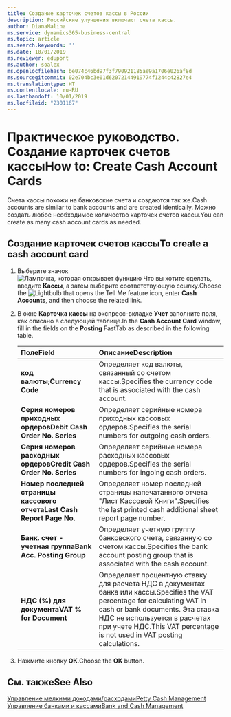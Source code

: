 ```yaml
---
title: Создание карточек счетов кассы в России
description: Российские улучшения включают счета кассы.
author: DianaMalina
ms.service: dynamics365-business-central
ms.topic: article
ms.search.keywords: ''
ms.date: 10/01/2019
ms.reviewer: edupont
ms.author: soalex
ms.openlocfilehash: be074c46bd97f3f790921185ae9a1706e026af8d
ms.sourcegitcommit: 02e704bc3e01d62072144919774f1244c42827e4
ms.translationtype: HT
ms.contentlocale: ru-RU
ms.lasthandoff: 10/01/2019
ms.locfileid: "2301167"
---
```

# <a name="how-to-create-cash-account-cards"></a><span data-ttu-id="94fe0-103">Практическое руководство. Создание карточек счетов кассы</span><span class="sxs-lookup"><span data-stu-id="94fe0-103">How to: Create Cash Account Cards</span></span>

<span data-ttu-id="94fe0-104">Счета кассы похожи на банковские счета и создаются так же.</span><span class="sxs-lookup"><span data-stu-id="94fe0-104">Cash accounts are similar to bank accounts and are created identically.</span></span> <span data-ttu-id="94fe0-105">Можно создать любое необходимое количество карточек счетов кассы.</span><span class="sxs-lookup"><span data-stu-id="94fe0-105">You can create as many cash account cards as needed.</span></span>

## <a name="to-create-a-cash-account-card"></a><span data-ttu-id="94fe0-106">Создание карточек счетов кассы</span><span class="sxs-lookup"><span data-stu-id="94fe0-106">To create a cash account card</span></span>

1. <span data-ttu-id="94fe0-107">Выберите значок ![Лампочка, которая открывает функцию Что вы хотите сделать](../../media/ui-search/search_small.png "Что вы хотите сделать"), введите **Кассы**, а затем выберите соответствующую ссылку.</span><span class="sxs-lookup"><span data-stu-id="94fe0-107">Choose the ![Lightbulb that opens the Tell Me feature](../../media/ui-search/search_small.png "Tell me what you want to do") icon, enter **Cash Accounts**, and then choose the related link.</span></span>

2. <span data-ttu-id="94fe0-108">В окне **Карточка кассы** на экспресс-вкладке **Учет** заполните поля, как описано в следующей таблице.</span><span class="sxs-lookup"><span data-stu-id="94fe0-108">In the **Cash Account Card** window, fill in the fields on the **Posting** FastTab as described in the following table.</span></span>

   | <span data-ttu-id="94fe0-109">Поле</span><span class="sxs-lookup"><span data-stu-id="94fe0-109">Field</span></span>                            | <span data-ttu-id="94fe0-110">Описание</span><span class="sxs-lookup"><span data-stu-id="94fe0-110">Description</span></span>                                                  |
   | :------------------------------- | :----------------------------------------------------------- |
   | <span data-ttu-id="94fe0-111">**код валюты;**</span><span class="sxs-lookup"><span data-stu-id="94fe0-111">**Currency Code**</span></span>                | <span data-ttu-id="94fe0-112">Определяет код валюты, связанный со счетом кассы.</span><span class="sxs-lookup"><span data-stu-id="94fe0-112">Specifies the currency code that is associated with the cash account.</span></span> |
   | <span data-ttu-id="94fe0-113">**Серия номеров приходных ордеров**</span><span class="sxs-lookup"><span data-stu-id="94fe0-113">**Debit Cash Order No. Series**</span></span>  | <span data-ttu-id="94fe0-114">Определяет серийные номера приходных кассовых ордеров.</span><span class="sxs-lookup"><span data-stu-id="94fe0-114">Specifies the serial numbers for outgoing cash orders.</span></span>       |
   | <span data-ttu-id="94fe0-115">**Серия номеров расходных ордеров**</span><span class="sxs-lookup"><span data-stu-id="94fe0-115">**Credit Cash Order No. Series**</span></span> | <span data-ttu-id="94fe0-116">Определяет серийные номера расходных кассовых ордеров.</span><span class="sxs-lookup"><span data-stu-id="94fe0-116">Specifies the serial numbers for ingoing cash orders.</span></span>        |
   | <span data-ttu-id="94fe0-117">**Номер последней страницы кассового отчета**</span><span class="sxs-lookup"><span data-stu-id="94fe0-117">**Last Cash Report Page No.**</span></span>    | <span data-ttu-id="94fe0-118">Определяет номер последней страницы напечатанного отчета "Лист Кассовой Книги".</span><span class="sxs-lookup"><span data-stu-id="94fe0-118">Specifies the last printed cash additional sheet report page number.</span></span> |
   | <span data-ttu-id="94fe0-119">**Банк. счет - учетная группа**</span><span class="sxs-lookup"><span data-stu-id="94fe0-119">**Bank Acc. Posting Group**</span></span>      | <span data-ttu-id="94fe0-120">Определяет учетную группу банковского счета, связанную со счетом кассы.</span><span class="sxs-lookup"><span data-stu-id="94fe0-120">Specifies the bank account posting group that is associated with the cash account.</span></span> |
   | <span data-ttu-id="94fe0-121">**НДС (%) для документа**</span><span class="sxs-lookup"><span data-stu-id="94fe0-121">**VAT % for Document**</span></span>           | <span data-ttu-id="94fe0-122">Определяет процентную ставку для расчета НДС в документах банка или кассы.</span><span class="sxs-lookup"><span data-stu-id="94fe0-122">Specifies the VAT percentage for calculating VAT in cash or bank documents.</span></span> <span data-ttu-id="94fe0-123">Эта ставка НДС не используется в расчетах при учете НДС.</span><span class="sxs-lookup"><span data-stu-id="94fe0-123">This VAT percentage is not used in VAT posting calculations.</span></span> |

3. <span data-ttu-id="94fe0-124">Нажмите кнопку **ОК**.</span><span class="sxs-lookup"><span data-stu-id="94fe0-124">Choose the **OK** button.</span></span>

## <a name="see-also"></a><span data-ttu-id="94fe0-125">См. также</span><span class="sxs-lookup"><span data-stu-id="94fe0-125">See Also</span></span>

[<span data-ttu-id="94fe0-126">Управление мелкими доходами/расходами</span><span class="sxs-lookup"><span data-stu-id="94fe0-126">Petty Cash Management</span></span>](Petty-Cash-Management.md)  
[<span data-ttu-id="94fe0-127">Управление банками и кассами</span><span class="sxs-lookup"><span data-stu-id="94fe0-127">Bank and Cash Management</span></span>](bank-and-cash-management.md)  
